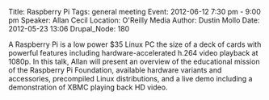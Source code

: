 Title: Raspberry Pi
Tags: general meeting
Event: 2012-06-12 7:30 pm - 9:00 pm
Speaker: Allan Cecil
Location: O'Reilly Media
Author: Dustin Mollo
Date: 2012-05-23 13:06
Drupal_Node: 180

A Raspberry Pi is a low power $35 Linux PC the size of a deck of cards with powerful features including hardware-accelerated h.264 video playback at 1080p. In this talk, Allan will present an overview of the educational mission of the Raspberry Pi Foundation, available hardware variants and accessories, precompiled Linux distributions, and a live demo including a demonstration of XBMC playing back HD video.
